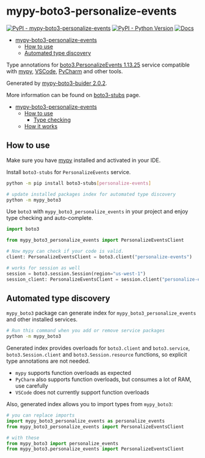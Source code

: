 # mypy-boto3-personalize-events

[![PyPI - mypy-boto3-personalize-events](https://img.shields.io/pypi/v/mypy-boto3-personalize-events.svg?color=blue)](https://pypi.org/project/mypy-boto3-personalize-events)
[![PyPI - Python Version](https://img.shields.io/pypi/pyversions/mypy-boto3-personalize-events.svg?color=blue)](https://pypi.org/project/mypy-boto3-personalize-events)
[![Docs](https://img.shields.io/readthedocs/mypy-boto3-builder.svg?color=blue)](https://mypy-boto3-builder.readthedocs.io/)

- [mypy-boto3-personalize-events](#mypy-boto3-personalize-events)
  - [How to use](#how-to-use)
  - [Automated type discovery](#automated-type-discovery)


Type annotations for
[boto3.PersonalizeEvents 1.13.25](https://boto3.amazonaws.com/v1/documentation/api/1.13.25/reference/services/personalize-events.html#PersonalizeEvents) service
compatible with [mypy](https://github.com/python/mypy), [VSCode](https://code.visualstudio.com/),
[PyCharm](https://www.jetbrains.com/pycharm/) and other tools.

Generated by [mypy-boto3-buider 2.0.2](https://github.com/vemel/mypy_boto3_builder).

More information can be found on [boto3-stubs](https://pypi.org/project/boto3-stubs/) page.

- [mypy-boto3-personalize-events](#mypy-boto3-personalize-events)
  - [How to use](#how-to-use)
    - [Type checking](#type-checking)
  - [How it works](#how-it-works)

## How to use

Make sure you have [mypy](https://github.com/python/mypy) installed and activated in your IDE.

Install `boto3-stubs` for `PersonalizeEvents` service.

```bash
python -m pip install boto3-stubs[personalize-events]

# update installed packages index for automated type discovery
python -m mypy_boto3
```

Use `boto3` with `mypy_boto3_personalize_events` in your project and enjoy type checking and auto-complete.

```python
import boto3

from mypy_boto3_personalize_events import PersonalizeEventsClient

# Now mypy can check if your code is valid.
client: PersonalizeEventsClient = boto3.client("personalize-events")

# works for session as well
session = boto3.session.Session(region="us-west-1")
session_client: PersonalizeEventsClient = session.client("personalize-events")

```

## Automated type discovery

`mypy_boto3` package can generate index for `mypy_boto3_personalize_events` and other installed services.

```bash
# Run this command when you add or remove service packages
python -m mypy_boto3
```

Generated index provides overloads for `boto3.client` and `boto3.service`,
`boto3.Session.client` and `boto3.Session.resource` functions,
so explicit type annotations are not needed.

- `mypy` supports function overloads as expected
- `PyCharm` also supports function overloads, but consumes a lot of RAM, use carefully
- `VSCode` does not currently support function overloads

Also, generated index allows you to import types from `mypy_boto3`:

```python
# you can replace imports
import mypy_boto3_personalize_events as personalize_events
from mypy_boto3_personalize_events import PersonalizeEventsClient

# with these
from mypy_boto3 import personalize_events
from mypy_boto3.personalize_events import PersonalizeEventsClient
```